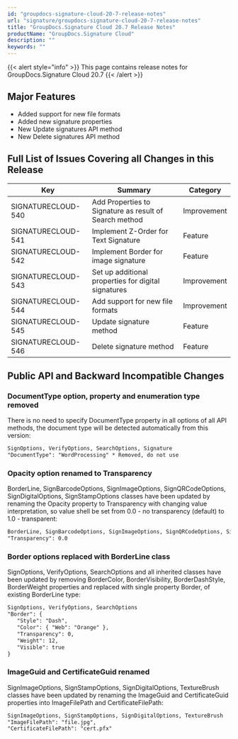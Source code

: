 ```yaml
---
id: "groupdocs-signature-cloud-20-7-release-notes"
url: "signature/groupdocs-signature-cloud-20-7-release-notes"
title: "GroupDocs.Signature Cloud 20.7 Release Notes"
productName: "GroupDocs.Signature Cloud"
description: ""
keywords: ""
---
```


{{< alert style="info" >}}
This page contains release notes for GroupDocs.Signature Cloud 20.7
{{< /alert >}}

## Major Features ##

* Added support for new file formats
* Added new signature properties
* New Update signatures API method
* New Delete signatures API method

## Full List of Issues Covering all Changes in this Release ##

|Key|Summary|Category
|---|---|---
|SIGNATURECLOUD-540|Add Properties to Signature as result of Search method|Improvement
|SIGNATURECLOUD-541|Implement Z-Order for Text Signature|Feature
|SIGNATURECLOUD-542|Implement Border for image signature|Feature
|SIGNATURECLOUD-543|Set up additional properties for digital signatures|Improvement
|SIGNATURECLOUD-544|Add support for new file formats|Improvement
|SIGNATURECLOUD-545|Update signature method|Feature
|SIGNATURECLOUD-546|Delete signature method|Feature

## Public API and Backward Incompatible Changes ##

### DocumentType option, property and enumeration type removed ###

There is no need to specify DocumentType property in all options of all API methods, the document type will be detected automatically from this version:

```html
SignOptions, VerifyOptions, SearchOptions, Signature
"DocumentType": "WordProcessing" * Removed, do not use
 ```

### Opacity option renamed to Transparency ###

BorderLine, SignBarcodeOptions, SignImageOptions, SignQRCodeOptions, SignDigitalOptions, SignStampOptions classes have been updated by renaming the Opacity property to Transparency with changing value interpretation, so value shell be set from 0.0 - no transparency (default) to 1.0 - transparent:

```html
BorderLine, SignBarcodeOptions, SignImageOptions, SignQRCodeOptions, SignDigitalOptions, SignStampOptions
"Transparency": 0.0
 ```

### Border options replaced with BorderLine class ###

SignOptions, VerifyOptions, SearchOptions and all inherited classes have been updated by removing BorderColor, BorderVisibility, BorderDashStyle, BorderWeight properties and replaced with single property Border, of existing BorderLine type:

```html
SignOptions, VerifyOptions, SearchOptions
"Border": {
   "Style": "Dash",
   "Color": { "Web": "Orange" },
   "Transparency": 0,
   "Weight": 12,
   "Visible": true
}
 ```

### ImageGuid and CertificateGuid renamed ###

SignImageOptions, SignStampOptions, SignDigitalOptions, TextureBrush classes have been updated by renaming the ImageGuid and CertificateGuid properties into ImageFilePath and CertificateFilePath:

```html
SignImageOptions, SignStampOptions, SignDigitalOptions, TextureBrush
"ImageFilePath": "file.jpg",
"CertificateFilePath": "cert.pfx"
 ```
